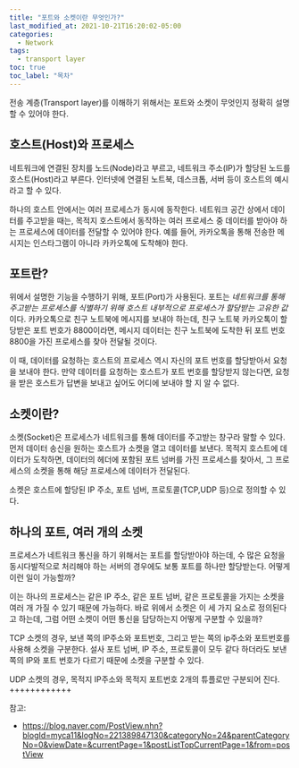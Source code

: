 ```yaml
---
title: "포트와 소켓이란 무엇인가?"
last_modified_at: 2021-10-21T16:20:02-05:00
categories:
  - Network
tags:
  - transport layer
toc: true
toc_label: "목차"
---
```


전송 계층(Transport layer)를 이해하기 위해서는 포트와 소켓이 무엇인지 정확히 설명할 수 있어야 한다. 

## 호스트(Host)와 프로세스

네트워크에 연결된 장치를 노드(Node)라고 부르고, 네트워크 주소(IP)가 할당된 노드를 호스트(Host)라고 부른다. 인터넷에 연결된 노트북, 데스크톱, 서버 등이 호스트의 예시라고 할 수 있다.

하나의 호스트 안에서는 여러 프로세스가 동시에 동작한다. 네트워크 공간 상에서 데이터를 주고받을 때는, 목적지 호스트에서 동작하는 여러 프로세스 중 데이터를 받아야 하는 프로세스에 데이터를 전달할 수 있어야 한다. 예를 들어, 카카오톡을 통해 전송한 메시지는 인스타그램이 아니라 카카오톡에 도착해야 한다. 


## 포트란?

위에서 설명한 기능을 수행하기 위해, 포트(Port)가 사용된다. 포트는 *네트워크를 통해 주고받는 프로세스를 식별하기 위해 호스트 내부적으로 프로세스가 할당받는 고유한 값*이다. 카카오톡으로 친구 노트북에 메시지를 보내야 하는데, 친구 노트북 카카오톡이 할당받은 포트 번호가 8800이라면, 메시지 데이터는 친구 노트북에 도착한 뒤 포트 번호 8800을 가진 프로세스를 찾아 전달될 것이다.

이 때, 데이터를 요청하는 호스트의 프로세스 역시 자신의 포트 번호를 할당받아서 요청을 보내야 한다. 만약 데이터를 요청하는 호스트가 포트 번호를 할당받지 않는다면, 요청을 받은 호스트가 답변을 보내고 싶어도 어디에 보내야 할 지 알 수 없다. 

## 소켓이란?

소켓(Socket)은 프로세스가 네트워크를 통해 데이터를 주고받는 창구라 말할 수 있다. 먼저 데이터 송신을 원하는 호스트가 소켓을 열고 데이터를 보낸다. 목적지 호스트에 데이터가 도착하면, 데이터의 헤더에 포함된 포트 넘버를 가진 프로세스를 찾아서, 그 프로세스의 소켓을 통해 해당 프로세스에 데이터가 전달된다. 

소켓은 호스트에 할당된 IP 주소, 포트 넘버, 프로토콜(TCP,UDP 등)으로 정의할 수 있다. 

## 하나의 포트, 여러 개의 소켓

프로세스가 네트워크 통신을 하기 위해서는 포트를 할당받아야 하는데, 수 많은 요청을 동시다발적으로 처리해야 하는 서버의 경우에도 보통 포트를 하나만 할당받는다. 어떻게 이런 일이 가능할까?

이는 하나의 프로세스는 같은 IP 주소, 같은 포트 넘버, 같은 프로토콜을 가지는 소켓을 여러 개 가질 수 있기 때문에 가능하다. 바로 위에서 소켓은 이 세 가지 요소로 정의된다고 하는데, 그럼 어떤 소켓이 어떤 통신을 담당하는지 어떻게 구분할 수 있을까? 

TCP 소켓의 경우, 보낸 쪽의 IP주소와 포트번호, 그리고 받는 쪽의 ip주소와 포트번호를 사용해 소켓을 구분한다. 설사 포트 넘버, IP 주소, 프로토콜이 모두 같다 하더라도 보낸 쪽의 IP와 포트 번호가 다르기 때문에 소켓을 구분할 수 있다. 

UDP 소켓의 경우, 목적지 IP주소와 목적지 포트번호 2개의 튜플로만 구분되어 진다. 
++++++++++++








참고: 
- https://blog.naver.com/PostView.nhn?blogId=myca11&logNo=221389847130&categoryNo=24&parentCategoryNo=0&viewDate=&currentPage=1&postListTopCurrentPage=1&from=postView